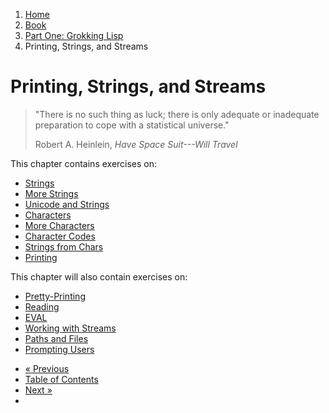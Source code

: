 <ol class="breadcrumb">
  <li><a href="/">Home</a></li>
  <li><a href="/book/">Book</a></li>
  <li><a href="/book/1-0-0-overview/">Part One: Grokking Lisp</a></li>
  <li class="active">Printing, Strings, and Streams</li>
</ol>

# Printing, Strings, and Streams

> "There is no such thing as luck; there is only adequate or inadequate preparation to cope with a statistical universe."
> <footer>Robert A. Heinlein, <em>Have Space Suit---Will Travel</em></footer>

This chapter contains exercises on:

* [Strings](/book/1-02-01-strings/)
* [More Strings](/book/1-02-02-more-strings/)
* [Unicode and Strings](/book/1-02-03-unicode/)
* [Characters](/book/1-02-04-chars/)
* [More Characters](/book/1-02-05-more-chars/)
* [Character Codes](/book/1-02-06-char-codes/)
* [Strings from Chars](/book/1-02-07-strings-from-chars/)
* [Printing](/book/1-02-08-printing/)

This chapter will also contain exercises on:

* [Pretty-Printing]()
* [Reading]()
* [EVAL]()
* [Working with Streams]()
* [Paths and Files]()
* [Prompting Users]()

<ul class="pager">
  <li class="previous"><a href="/book/1-01-04-configuration/">&laquo; Previous</a></li>
  <li><a href="/book/">Table of Contents</a></li>
  <li class="next"><a href="/book/1-03-0-getting-input-from-users/">Next &raquo;</a><li>
</ul>
